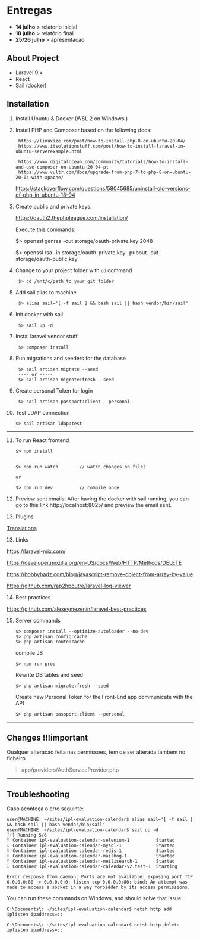 

# Entregas
- **14 julho** > relatorio inicial
- **18 julho** > relatório final
- **25/26 julho** > apresentacao

## About Project
- Laravel 9.x
- React
- Sail (docker)

## Installation

1) Install Ubuntu & Docker (WSL 2 on Windows )

2) Install PHP and Composer based on the following docs:

        https://linuxize.com/post/how-to-install-php-8-on-ubuntu-20-04/
        https://www.itsolutionstuff.com/post/how-to-install-laravel-in-ubuntu-serverexample.html

        https://www.digitalocean.com/community/tutorials/how-to-install-and-use-composer-on-ubuntu-20-04-pt
        https://www.vultr.com/docs/upgrade-from-php-7-to-php-8-on-ubuntu-20-04-with-apache/ 


    https://stackoverflow.com/questions/58045685/uninstall-old-versions-of-php-in-ubuntu-18-04


3) Create public and private keys:

    https://oauth2.thephpleague.com/installation/
    
    Execute this commands:

    $> openssl genrsa -out storage/oauth-private.key 2048

    $> openssl rsa -in storage/oauth-private.key -pubout -out storage/oauth-public.key
   

4) Change to your project folder with `cd` command

        $> cd /mnt/c/path_to_your_git_folder        

5) Add sail alias to machine

        $> alias sail='[ -f sail ] && bash sail || bash vendor/bin/sail'

6) Init docker with sail

        $> sail up -d

7) Instal laravel vendor stuff

        $> composer install


8) Run migrations and seeders for the database 

        $> sail artisan migrate --seed
        ---- or -----
        $> sail artisan migrate:fresh --seed

9) Create personal Token for login

        $> sail artisan passport:client --personal

10) Test LDAP connection

        $> sail artisan ldap:test

-----

11) To run React frontend

        $> npm install


        $> npm run watch        // watch changes on files
        
        or
        
        $> npm run dev          // compile once


12) Preview sent emails:
    After having the docker with sail running, you can go to this link http://localhost:8025/ and preview the email sent.

12) Plugins

   [Translations](https://react.i18next.com/)


13) Links

https://laravel-mix.com/

https://developer.mozilla.org/en-US/docs/Web/HTTP/Methods/DELETE

https://bobbyhadz.com/blog/javascript-remove-object-from-array-by-value
    
https://github.com/rap2hpoutre/laravel-log-viewer
    
14) Best practices

   https://github.com/alexeymezenin/laravel-best-practices


15) Server commands

        $> composer install --optimize-autoloader --no-dev
        $> php artisan config:cache
        $> php artisan route:cache

    compile JS
    
        $> npm run prod

    Rewrite DB tables and seed
        
        $> php artisan migrate:fresh --seed

    Create new Personal Token for the Front-End app communicate with the API

        $> php artisan passport:client --personal

---

## Changes !!!important

 Qualquer alteracao feita nas permissoes, tem de ser alterada tambem no ficheiro
 > app/providers/AuthServiceProvider.php


---

## Troubleshooting

Caso aconteça o erro seguinte:

    user@MACHINE: ~/sites/ipl-evaluation-calendar$ alias sail='[ -f sail ] && bash sail || bash vendor/bin/sail'
    user@MACHINE: ~/sites/ipl-evaluation-calendar$ sail up -d
    [+] Running 5/6
    ⠿ Container ipl-evaluation-calendar-selenium-1          Started
    ⠿ Container ipl-evaluation-calendar-mysql-1             Started
    ⠿ Container ipl-evaluation-calendar-redis-1             Started
    ⠿ Container ipl-evaluation-calendar-mailhog-1           Started
    ⠿ Container ipl-evaluation-calendar-meilisearch-1       Started
    ⠿ Container ipl-evaluation-calendar-calendar-v2.test-1  Starting

    Error response from daemon: Ports are not available: exposing port TCP 0.0.0.0:80 -> 0.0.0.0:0: listen tcp 0.0.0.0:80: bind: An attempt was made to access a socket in a way forbidden by its access permissions.


You can run these commands on Windows, and should solve that issue:

    C:\Documents\: ~/sites/ipl-evaluation-calendar$ netsh http add iplisten ipaddress=::
    
    C:\Documents\: ~/sites/ipl-evaluation-calendar$ netsh http delete iplisten ipaddress=::

